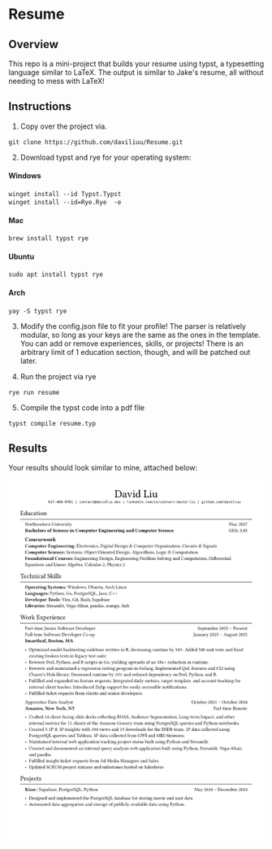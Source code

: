 # Resume

## Overview

This repo is a mini-project that builds your resume using typst, a typesetting
language similar to LaTeX. The output is similar to Jake's resume, all without
needing to mess with LaTeX!

## Instructions

1. Copy over the project via.

```
git clone https://github.com/daviliuu/Resume.git
```

2. Download typst and rye for your operating system:

#### Windows

```
winget install --id Typst.Typst
winget install --id=Rye.Rye  -e
```

#### Mac 
```
brew install typst rye
```

#### Ubuntu
```
sudo apt install typst rye
```

#### Arch
```
yay -S typst rye
```

3. Modify the config.json file to fit your profile! The parser is relatively
modular, so long as your keys are the same as the ones in the template. You
can add or remove experiences, skills, or projects! There is an arbitrary limit 
of 1 education section, though, and will be patched out later.

4. Run the project via rye
```
rye run resume
```

5. Compile the typst code into a pdf file
```
typst compile resume.typ
```

## Results

Your results should look similar to mine, attached below:

![screenshot](img/sample.png)
